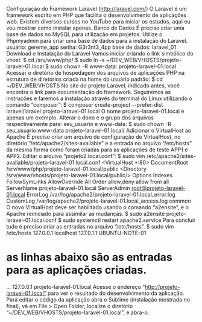 Configuração do Framework Laravel
(http://laravel.com/)
O Laravel é um framework escrito em PHP que facilita o desenvolvimento de aplicações web. Existem diversos cursos no YouTube para iniciar os estudos, aqui eu vou mostrar como instalar apenas.
Banco de Dados
É preciso criar uma base de dados no MySQL para utilização em projetos. Utilize o Phpmyadmin para criar uma base de dados para a instalação do Laravel.
usuário: gerente_app
senha: G3r3nt3_4pp
base de dados: laravel_01
Download e Instalação do Laravel
Vamos iniciar criando o link simbólico do vhost:
$ cd /srv/www/php/
$ sudo ln -s ~/DEV_WEB/VHOSTS/projeto-laravel-01.local
$ sudo chown -R www-data\: projeto-laravel-01.local
Acessar o diretório de hospedagem dos arquivos de aplicações PHP na estrutura de diretórios criada na home do usuário padrão:
$ cd ~/DEV_WEB/VHOSTS
No site do projeto Laravel, indicado antes, você encontra o link para documentação do framework. Seguiremos as instruções e faremos a instalação através do terminal do Linux utilizando o comando “composer”:
$ composer create-project --prefer-dist laravel/laravel projeto-laravel-01.local
O nome projeto-laravel-01.local é apenas um exemplo.
Alterar o dono e o grupo dos arquivos respectivamente para: seu_usuario e www-data:
$ sudo chown -R seu_usuario:www-data projeto-laravel-01.local/
Adicionar o VirtualHost ao Apache
É preciso criar um arquivo de configuração do VirtualHost, no diretório “/etc/apache2/sites-available” e a entrada no arquivo “/etc/hosts” da mesma forma como foram criadas para as aplicações de teste APP1 e APP2.
Editar o arquivo “projeto2.local.conf”:
$ sudo vim /etc/apache2/sites-available/projeto-laravel-01.local.conf
<VirtualHost *:80>
		DocumentRoot /srv/www/php/projeto-laravel-01.local/public
		<Directory /srv/www/vhosts/projeto-laravel-01.local/public/>
   		Options Indexes FollowSymLinks
   		AllowOverride All
   		Order allow,deny
   		allow from all
		</Directory>
		ServerName projeto-laravel-01.local
		ServerAdmin root@projeto-laravel-01.local
		ErrorLog /var/log/apache2/projeto-laravel-01.local_error.log
		CustomLog /var/log/apache2/projeto-laravel-01.local_access.log common
</VirtualHost>
O novo VirtualHost deve ser habilitado usando o comando “a2ensite”, e o Apache reiniciado para assimilar as mudanças.
$ sudo a2ensite projeto-laravel-01.local.conf
$ sudo systemctl restart apache2.service
Para concluir tudo é preciso criar as entradas no arquivo “/etc/hosts”.
$ sudo vim /etc/hosts
127.0.0.1	localhost
127.0.1.1	UBUNTU-NOTE-01
# as linhas abaixo são as entradas para as aplicações criadas.
...
127.0.0.1	projeto-laravel-01.local
Acesse o endereço “http://projeto-laravel-01.local” para ver o resultado do desenvolvimento da aplicação.
Para editar o código da aplicação abra o Sublime (instalação mostrada no final), vá em File > Open Folder, localize o diretório “~/DEV_WEB/VHOSTS/projeto-laravel-01.local”, e abra-o.
